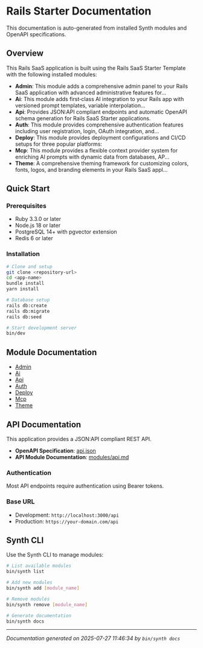 # Rails Starter Documentation

This documentation is auto-generated from installed Synth modules and OpenAPI specifications.

## Overview

This Rails SaaS application is built using the Rails SaaS Starter Template with the following installed modules:

- **Admin**: This module adds a comprehensive admin panel to your Rails SaaS application with advanced administrative features for...
- **Ai**: This module adds first‑class AI integration to your Rails app with versioned prompt templates, variable interpolation...
- **Api**: Provides JSON:API compliant endpoints and automatic OpenAPI schema generation for Rails SaaS Starter applications.
- **Auth**: This module provides comprehensive authentication features including user registration, login, OAuth integration, and...
- **Deploy**: This module provides deployment configurations and CI/CD setups for three popular platforms:
- **Mcp**: This module provides a flexible context provider system for enriching AI prompts with dynamic data from databases, AP...
- **Theme**: A comprehensive theming framework for customizing colors, fonts, logos, and branding elements in your Rails SaaS appl...

## Quick Start

### Prerequisites

- Ruby 3.3.0 or later
- Node.js 18 or later
- PostgreSQL 14+ with pgvector extension
- Redis 6 or later

### Installation

```bash
# Clone and setup
git clone <repository-url>
cd <app-name>
bundle install
yarn install

# Database setup
rails db:create
rails db:migrate
rails db:seed

# Start development server
bin/dev
```

## Module Documentation

- [Admin](modules/admin.md)
- [Ai](modules/ai.md)
- [Api](modules/api.md)
- [Auth](modules/auth.md)
- [Deploy](modules/deploy.md)
- [Mcp](modules/mcp.md)
- [Theme](modules/theme.md)

## API Documentation

This application provides a JSON:API compliant REST API. 

- **OpenAPI Specification**: [api.json](api.json)
- **API Module Documentation**: [modules/api.md](modules/api.md)

### Authentication

Most API endpoints require authentication using Bearer tokens.

### Base URL

- Development: `http://localhost:3000/api`
- Production: `https://your-domain.com/api`


## Synth CLI

Use the Synth CLI to manage modules:

```bash
# List available modules
bin/synth list

# Add new modules
bin/synth add [module_name]

# Remove modules
bin/synth remove [module_name]

# Generate documentation
bin/synth docs
```

---

*Documentation generated on 2025-07-27 11:46:34 by `bin/synth docs`*
